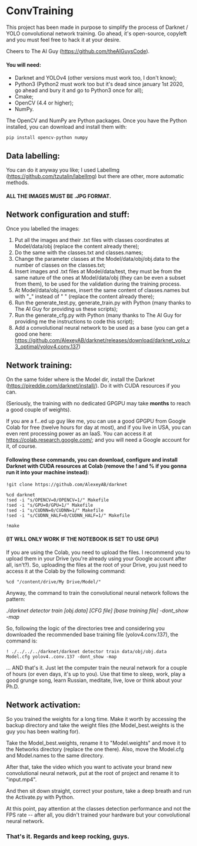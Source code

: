 # ConvTraining
This project has been made in purpose to simplify the process of Darknet / YOLO convolutional network training. Go ahead, it's open-source, copyleft and you must feel free to hack it at your desire.

Cheers to The AI Guy (https://github.com/theAIGuysCode).

#### You will need:
- Darknet and YOLOv4 (other versions must work too, I don't know);
- Python3 (Python2 must work too but it's dead since january 1st 2020, go ahead and bury it and go to Python3 once for all);
- Cmake;
- OpenCV (4.4 or higher);
- NumPy.

The OpenCV and NumPy are Python packages. Once you have the Python installed, you can download and install them with:

```
pip install opencv-python numpy
```

## Data labelling:
You can do it anyway you like; I used LabelImg (https://github.com/tzutalin/labelImg) but there are other, more automatic methods.
#### ALL THE IMAGES MUST BE .JPG FORMAT.

## Network configuration and stuff:
Once you labelled the images:
1) Put all the images and their .txt files with classes coordinates at Model/data/obj (replace the content already there);
2) Do the same with the classes.txt and classes.names;
3) Change the parameter classes at the Model/data/obj/obj.data to the number of classes on the classes.txt;
4) Insert images and .txt files at Model/data/test, they must be from the same nature of the ones at Model/data/obj (they can be even a subset from them), to be used for the validation during the training process.
5) At Model/data/obj.names, insert the same content of classes.names but with "\_" instead of " " (replace the content already there);
6) Run the generate_test.py, generate_train.py with Python (many thanks to The AI Guy for providing us these scripts);
7) Run the generate_cfg.py with Python (many thanks to The AI Guy for providing me the instructions to code this script);
8) Add a convolutional neural network to be used as a base (you can get a good one here: https://github.com/AlexeyAB/darknet/releases/download/darknet_yolo_v3_optimal/yolov4.conv.137)

## Network training:
On the same folder where is the Model dir, install the Darknet (https://pjreddie.com/darknet/install/). Do it with CUDA resources if you can.

(Seriously, the training with no dedicated GPGPU may take **months** to reach a good couple of weights).

If you are a f...ed up guy like me, you can use a good GPGPU from Google Colab for free (twelve hours for day at most), and if you live in USA, you can even rent processing power as an IaaS. You can access it at https://colab.research.google.com/; and you will need a Google account for it, of course.

#### Following these commands, you can download, configure and install Darknet with CUDA resources at Colab (remove the ! and % if you gonna run it into your machine instead):

```
!git clone https://github.com/AlexeyAB/darknet

%cd darknet
!sed -i "s/OPENCV=0/OPENCV=1/" Makefile
!sed -i "s/GPU=0/GPU=1/" Makefile
!sed -i "s/CUDNN=0/CUDNN=1/" Makefile
!sed -i "s/CUDNN_HALF=0/CUDNN_HALF=1/" Makefile

!make
```

#### (IT WILL ONLY WORK IF THE NOTEBOOK IS SET TO USE GPU)

If you are using the Colab, you need to upload the files. I recommend you to upload them in your Drive (you're already using your Google account after all, isn't?). So, uploading the files at the root of your Drive, you just need to access it at the Colab by the following command:

```
%cd "/content/drive/My Drive/Model/"
```

Anyway, the command to train the convolutional neural network follows the pattern:

_./darknet detector train [obj.data] [CFG file] [base training file] -dont_show -map_

So, following the logic of the directories tree and considering you downloaded the recommended base training file (yolov4.conv.137), the command is:

```
! ./../../../darknet/darknet detector train data/obj/obj.data Model.cfg yolov4..conv.137 -dont_show -map
```

... AND that's it. Just let the computer train the neural network for a couple of hours (or even days, it's up to you). Use that time to sleep, work, play a good grunge song, learn Russian, meditate, live, love or think about your Ph.D.

## Network activation:
So you trained the weights for a long time. Make it worth by accessing the backup directory and take the weight files (the Model_best.weights is the guy you has been waiting for).

Take the Model_best.weights, rename it to "Model.weights" and move it to the Networks directory (replace the one there). Also, move the Model.cfg and Model.names to the same directory.

After that, take the video which you want to activate your brand new convolutional neural network, put at the root of project and rename it to "input.mp4".

And then sit down straight, correct your posture, take a deep breath and run the Activate.py with Python.

At this point, pay attention at the classes detection performance and not the FPS rate -- after all, you didn't trained your hardware but your convolutional neural network.


### That's it. Regards and keep rocking, guys.
